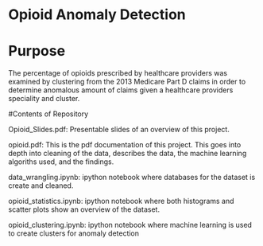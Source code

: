 ﻿# Opioid Anomaly Detection

# Purpose

The percentage of opioids prescribed by healthcare providers was examined by clustering  from the 2013 Medicare Part D claims in order to determine anomalous amount of claims given a healthcare providers speciality and cluster.

#Contents of Repository 

Opioid_Slides.pdf: Presentable slides of an overview of this project. 

opioid.pdf: This is the pdf documentation of this project. This goes into depth into cleaning of the data, describes the data,
the machine learning algoriths used, and the findings.

data_wrangling.ipynb: ipython notebook where databases for the dataset is create and cleaned.

opioid_statistics.ipynb: ipython notebook where both histograms and scatter plots show an overview of the dataset.

opioid_clustering.ipynb: ipython notebook where machine learning is used to create clusters for anomaly detection 
 


